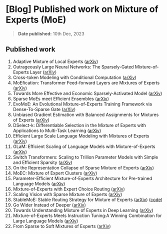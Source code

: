 # [Blog] Published work on Mixture of Experts (MoE)

> **Date published:** 10th Dec, 2023


## Published work
1. Adaptive Mixture of Local Experts ([arXiv](https://www.cs.toronto.edu/~hinton/absps/jjnh91.pdf))
1. Outrageously Large Neural Networks: The Sparsely-Gated Mixture-of-Experts Layer ([arXiv](https://arxiv.org/abs/1701.06538))
1. Cross-token Modeling with Conditional Computation ([arXiv](https://arxiv.org/abs/2109.02008))
1. MoEfication: Transformer Feed-forward Layers are Mixtures of Experts ([arXiv](https://arxiv.org/abs/2110.01786))
1. Towards More Effective and Economic Sparsely-Activated Model ([arXiv](https://arxiv.org/abs/2110.07431))
1. Sparse MoEs meet Efficient Ensembles ([arXiv](https://arxiv.org/abs/2110.03360))
1. EvoMoE: An Evolutional Mixture-of-Experts Training Framework via Dense-To-Sparse Gate ([arXiv](https://arxiv.org/abs/2112.14397))
1. Unbiased Gradient Estimation with Balanced Assignments for Mixtures of Experts ([arXiv](https://arxiv.org/abs/2109.11817))
1. DSelect-k: Differentiable Selection in the Mixture of Experts with Applications to Multi-Task Learning ([arXiv](https://arxiv.org/abs/2106.03760))
1. Efficient Large Scale Language Modeling with Mixtures of Experts ([arXiv](https://arxiv.org/abs/2112.10684))
1. GLaM: Efficient Scaling of Language Models with Mixture-of-Experts ([arXiv](https://arxiv.org/abs/2112.06905))
1. Switch Transformers: Scaling to Trillion Parameter Models with Simple and Efficient Sparsity ([arXiv](https://arxiv.org/abs/2101.03961))
1. On the Representation Collapse of Sparse Mixture of Experts ([arXiv](https://arxiv.org/abs/2204.09179))
1. MoEC: Mixture of Expert Clusters ([arXiv](https://arxiv.org/abs/2207.09094))
1. Parameter-Efficient Mixture-of-Experts Architecture for Pre-trained Language Models ([arXiv](https://arxiv.org/abs/2203.01104))
1. Mixture-of-Experts with Expert Choice Routing ([arXiv](https://arxiv.org/abs/2202.09368))
1. Scaling Vision with Sparse Mixture of Experts ([arXiv](https://arxiv.org/abs/2106.05974))
1. StableMoE: Stable Routing Strategy for Mixture of Experts ([arXiv](https://arxiv.org/abs/2204.08396)) ([code](https://github.com/Hunter-DDM/stablemoe))
1. Go Wider Instead of Deeper ([arXiv](https://arxiv.org/abs/2107.11817))
1. Towards Understanding Mixture of Experts in Deep Learning ([arXiv](https://arxiv.org/abs/2208.02813))
1. Mixture-of-Experts Meets Instruction Tuning:A Winning Combination for Large Language Models ([arXiv](https://arxiv.org/abs/2305.14705))
1. From Sparse to Soft Mixtures of Experts ([arXiv](https://arxiv.org/abs/2308.00951v1))
